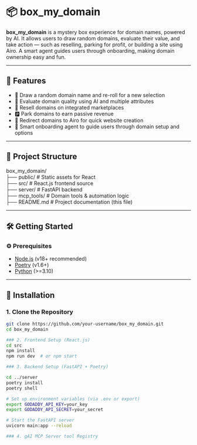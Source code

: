 # 📦 box_my_domain

**box_my_domain** is a mystery box experience for domain names, powered by AI. It allows users to draw random domains, evaluate their value, and take action — such as reselling, parking for profit, or building a site using Airo. A smart agent guides users through onboarding, making domain ownership easy and fun.

---

## 🚀 Features

- 🎲 Draw a random domain name and re-roll for a new selection  
- 🧠 Evaluate domain quality using AI and multiple attributes  
- 💸 Resell domains on integrated marketplaces  
- 🅿️ Park domains to earn passive revenue  
- 🔗 Redirect domains to Airo for quick website creation  
- 🤖 Smart onboarding agent to guide users through domain setup and options  

---

## 📂 Project Structure

box_my_domain/ <br />
├── public/ # Static assets for React<br />
├── src/ # React.js frontend source<br />
├── server/ # FastAPI backend<br />
├── mcp_tools/ # Domain tools & automation logic<br />
├── README.md # Project documentation (this file)<br />

---

## 🛠️ Getting Started

### ⚙️ Prerequisites

- [Node.js](https://nodejs.org/) (v18+ recommended)  
- [Poetry](https://python-poetry.org/) (v1.6+)  
- [Python](https://www.python.org/downloads/) (>=3.10)  

---

## 🧩 Installation

### 1. Clone the Repository

```bash
git clone https://github.com/your-username/box_my_domain.git
cd box_my_domain

### 2. Frontend Setup (React.js)
cd src
npm install
npm run dev  # or npm start

### 3. Backend Setup (FastAPI + Poetry)

cd ../server
poetry install
poetry shell

# Set up environment variables (via .env or export)
export GODADDY_API_KEY=your_key
export GODADDY_API_SECRET=your_secret

# Start the FastAPI server
uvicorn main:app --reload

### 4. gAI MCP Server tool Registry

